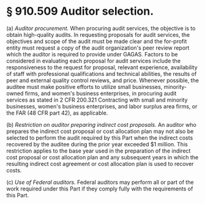 # § 910.509   Auditor selection.

(a) *Auditor procurement.* When procuring audit services, the objective is to obtain high-quality audits. In requesting proposals for audit services, the objectives and scope of the audit must be made clear and the for-profit entity must request a copy of the audit organization's peer review report which the auditor is required to provide under GAGAS. Factors to be considered in evaluating each proposal for audit services include the responsiveness to the request for proposal, relevant experience, availability of staff with professional qualifications and technical abilities, the results of peer and external quality control reviews, and price. Whenever possible, the auditee must make positive efforts to utilize small businesses, minority-owned firms, and women's business enterprises, in procuring audit services as stated in 2 CFR 200.321 Contracting with small and minority businesses, women's business enterprises, and labor surplus area firms, or the FAR (48 CFR part 42), as applicable.


(b) *Restriction on auditor preparing indirect cost proposals.* An auditor who prepares the indirect cost proposal or cost allocation plan may not also be selected to perform the audit required by this Part when the indirect costs recovered by the auditee during the prior year exceeded $1 million. This restriction applies to the base year used in the preparation of the indirect cost proposal or cost allocation plan and any subsequent years in which the resulting indirect cost agreement or cost allocation plan is used to recover costs.


(c) *Use of Federal auditors.* Federal auditors may perform all or part of the work required under this Part if they comply fully with the requirements of this Part.




